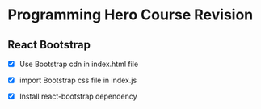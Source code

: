 # Programming Hero Course Revision

## React Bootstrap
- [x] Use Bootstrap cdn in index.html file
- [x] import Bootstrap css file in index.js
- [x] Install react-bootstrap dependency

